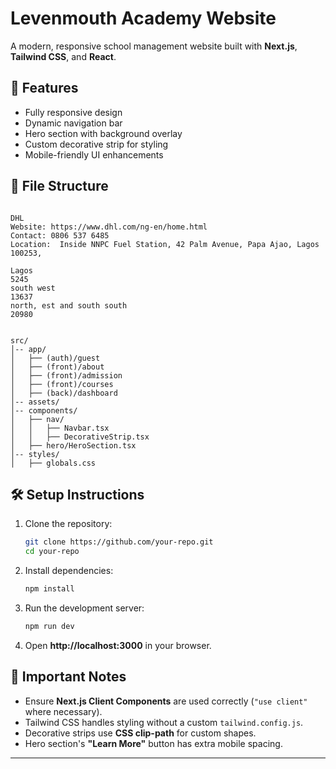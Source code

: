 # Levenmouth Academy Website
<!-- https://demo.smart-school.in/ -->
<!-- https://fazcollege.com/ -->
A modern, responsive school management website built with **Next.js**, **Tailwind CSS**, and **React**.

## 🚀 Features
- Fully responsive design
- Dynamic navigation bar
- Hero section with background overlay
- Custom decorative strip for styling
- Mobile-friendly UI enhancements

## 📂 File Structure
```

DHL 
Website: https://www.dhl.com/ng-en/home.html
Contact: 0806 537 6485
Location:  Inside NNPC Fuel Station, 42 Palm Avenue, Papa Ajao, Lagos 100253, 

Lagos
5245
south west
13637
north, est and south south
20980


src/
│-- app/
│   ├── (auth)/guest
│   ├── (front)/about
│   ├── (front)/admission
│   ├── (front)/courses
│   ├── (back)/dashboard
│-- assets/
│-- components/
│   ├── nav/
│   │   ├── Navbar.tsx
│   │   ├── DecorativeStrip.tsx
│   ├── hero/HeroSection.tsx
│-- styles/
│   ├── globals.css
```

## 🛠️ Setup Instructions
1. Clone the repository:
   ```sh
   git clone https://github.com/your-repo.git
   cd your-repo
   ```
2. Install dependencies:
   ```sh
   npm install
   ```
3. Run the development server:
   ```sh
   npm run dev
   ```
4. Open **http://localhost:3000** in your browser.

## 📌 Important Notes
- Ensure **Next.js Client Components** are used correctly (`"use client"` where necessary).
- Tailwind CSS handles styling without a custom `tailwind.config.js`.
- Decorative strips use **CSS clip-path** for custom shapes.
- Hero section's **"Learn More"** button has extra mobile spacing.

---


